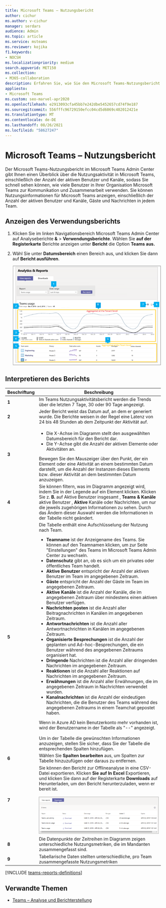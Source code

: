 ```yaml
---
title: Microsoft Teams – Nutzungsbericht
author: cichur
ms.author: v-cichur
manager: serdars
audience: Admin
ms.topic: article
ms.service: msteams
ms.reviewer: kojika
f1.keywords:
- NOCSH
ms.localizationpriority: medium
search.appverid: MET150
ms.collection:
- M365-collaboration
description: Erfahren Sie, wie Sie den Microsoft Teams-Nutzungsbericht im Microsoft Teams Admin Center verwenden, um sich einen Überblick über die Microsoft Teams-Aktivitäten in Ihrem Unternehmen zu verschaffen.
appliesto:
- Microsoft Teams
ms.custom: seo-marvel-apr2020
ms.openlocfilehash: e2913093cfa45bb7e242dbe5452657cd74f9e187
ms.sourcegitcommit: 556fffc96729150efcc04cd5d6069c402012421e
ms.translationtype: MT
ms.contentlocale: de-DE
ms.lasthandoff: 08/26/2021
ms.locfileid: "58627247"
---
```

# <a name="microsoft-teams-usage-report"></a>Microsoft Teams – Nutzungsbericht

Der Microsoft Teams-Nutzungsbericht im Microsoft Teams Admin Center gibt Ihnen einen Überblick über die Nutzungsaktivität in Microsoft Teams, einschließlich der Anzahl der aktiven Benutzer und Kanäle, sodass Sie schnell sehen können, wie viele Benutzer in Ihrer Organisation Microsoft Teams zur Kommunikation und Zusammenarbeit verwenden. Sie können Nutzungsinformationen für Microsoft Teams anzeigen, einschließlich der Anzahl der aktiven Benutzer und Kanäle, Gäste und Nachrichten in jedem Team.

## <a name="view-the-usage-report"></a>Anzeigen des Verwendungsberichts

1. Klicken Sie im linken Navigationsbereich Microsoft Teams Admin Center auf Analyseberichte **&**  >  **Verwendungsberichte**. Wählen Sie **auf der Registerkarte** Berichte anzeigen unter **Bericht** die Option **Teams aus.**
2. Wähl Sie unter **Datumsbereich** einen Bereich aus, und klicken Sie dann auf **Bericht ausführen**.

    ![Screenshot des Teams-Nutzungsberichts im Teams Admin Center mit Callouts](../media/teams-reports-teams-usage-with-callouts1.png "Screenshot des Teams-Nutzungsberichts im Teams Admin Center mit Callouts")

## <a name="interpret-the-report"></a>Interpretieren des Berichts

|Beschriftung |Beschreibung  |
|--------|-------------|
|**1**   |Im Teams Nutzungsaktivitätsbericht werden die Trends über die letzten 7 Tage, 30 oder 90 Tage angezeigt. |
|**2**   |Jeder Bericht weist das Datum auf, an dem er generiert wurde. Die Berichte weisen in der Regel eine Latenz von 24 bis 48 Stunden ab dem Zeitpunkt der Aktivität auf. |
|**3**   |<ul><li>Die X-Achse im Diagramm stellt den ausgewählten Datumsbereich für den Bericht dar.</li> <li> Die Y-Achse gibt die Anzahl der aktiven Elemente oder Aktivitäten an.</li> </ul>Bewegen Sie den Mauszeiger über den Punkt, der ein Element oder eine Aktivität an einem bestimmten Datum darstellt, um die Anzahl der Instanzen dieses Elements bzw. dieser Aktivität an dem bestimmten Datum anzuzeigen.|
|**4**   |Sie können filtern, was im Diagramm angezeigt wird, indem Sie in der Legende auf ein Element klicken. Klicken Sie z. **B.** auf Aktive Benutzer insgesamt ,  **Teams & Kanäle** aktive Benutzer , **Aktive** Kanäle oder Nachrichten, um nur die jeweils zugehörigen Informationen zu sehen. Durch das Ändern dieser Auswahl werden die Informationen in der Tabelle nicht geändert. |
|**5**   |Die Tabelle enthält eine Aufschlüsselung der Nutzung nach Team. <ul><li>**Teamname** ist der Anzeigename des Teams. Sie können auf den Teamnamen klicken, um zur Seite "Einstellungen" des Teams im Microsoft Teams Admin Center zu wechseln. </li> <li>**Datenschutz** gibt an, ob es sich um ein privates oder öffentliches Team handelt.</li> <li>**Aktive Benutzer** entspricht der Anzahl der aktiven Benutzer im Team im angegebenen Zeitraum.</li><li>**Gäste** entspricht der Anzahl der Gäste im Team im angegebenen Zeitraum.</li> <li>**Aktive Kanäle** ist die Anzahl der Kanäle, die im angegebenen Zeitraum über mindestens einen aktiven Benutzer verfügen.</li> <li>**Nachrichten posten** ist die Anzahl aller Beitragnachrichten in Kanälen im angegebenen Zeitraum.</li> <li>**Antwortnachrichten** ist die Anzahl aller Antwortnachrichten in Kanälen im angegebenen Zeitraum.</li> <li>**Organisierte Besprechungen** ist die Anzahl der geplanten und Ad-hoc-Besprechungen, die ein Benutzer während des angegebenen Zeitraums organisiert hat. </li><li>**Dringende** Nachrichten ist die Anzahl aller dringenden Nachrichten im angegebenen Zeitraum.</li><li>**Reaktionen** ist die Anzahl aller Reaktionen auf Nachrichten im angegebenen Zeitraum.</li><li>**Erwähnungen** ist die Anzahl aller Erwähnungen, die im angegebenen Zeitraum in Nachrichten verwendet wurden.</li><li>**Kanalnachrichten** ist die Anzahl der eindeutigen Nachrichten, die die Benutzer des Teams während des angegebenen Zeitraums in einem Teamchat gepostet haben.</li> </li> </ul>Wenn in Azure AD kein Benutzerkonto mehr vorhanden ist, wird der Benutzername in der Tabelle als "--" angezeigt. <br><br>Um in der Tabelle die gewünschten Informationen anzuzeigen, stellen Sie sicher, dass Sie der Tabelle die entsprechenden Spalten hinzufügen. |
|**6**   |Wählen Sie **Spalten bearbeiten** aus, um Spalten zur Tabelle hinzuzufügen oder daraus zu entfernen.|
|**7**   |Sie können den Bericht zur Offlineanalyse in eine CSV-Datei exportieren. Klicken **Sie auf In Excel** Exportieren, und klicken  Sie dann auf der Registerkarte **Downloads** auf Herunterladen, um den Bericht herunterzuladen, wenn er bereit ist.<br><br>![Screenshot der Registerkarte "Downloads" mit exportierten Berichten zum Herunterladen](../media/teams-reports-export-to-csv.png)|
|**8** |Die Datenpunkte der Zeitreihen im Diagramm zeigen unterschiedliche Nutzungsmetriken, die im Mandanten zusammengefasst sind.|
|**9** |Tabellarische Daten stellten unterschiedliche, pro Team zusammengefasste Nutzungsmetriken|

[!INCLUDE [teams-reports-definitions](../includes/teams-reports-definitions.md)]

## <a name="related-topics"></a>Verwandte Themen

- [Teams – Analyse und Berichterstellung](teams-reporting-reference.md)

